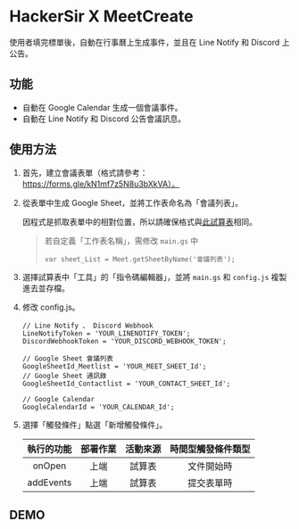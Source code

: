 # HackerSir X MeetCreate

使用者填完標單後，自動在行事曆上生成事件，並且在 Line Notify 和 Discord 上公告。

## 功能
- 自動在 Google Calendar 生成一個會議事件。
- 自動在 Line Notify 和 Discord 公告會議訊息。

## 使用方法
1. 首先，建立會議表單（格式請參考：https://forms.gle/kN1mf7z5N8u3bXkVA）。  
  
2. 從表單中生成 Google Sheet，並將工作表命名為「會議列表」。
   
   因程式是抓取表單中的相對位置，所以請確保格式與[此試算表](https://docs.google.com/spreadsheets/d/1FGeiU-b0yeppczjo-k6CtD7sbk5RrAtjRByIYUzvPe4/edit?usp=sharing)相同。

   > 若自定義「工作表名稱」，需修改 `main.gs` 中 
   > ```javascript=
   > var sheet_List = Meet.getSheetByName('會議列表');
   > ```

3. 選擇試算表中「工具」的「指令碼編輯器」，並將 `main.gs` 和 `config.js` 複製進去並存檔。

4. 修改 config.js。

    ```js=    
    // Line Notify 、 Discord Webhook
    LineNotifyToken = 'YOUR_LINENOTIFY_TOKEN';
    DiscordWebhookToken = 'YOUR_DISCORD_WEBHOOK_TOKEN';

    // Google Sheet 會議列表
    GoogleSheetId_Meetlist = 'YOUR_MEET_SHEET_Id';
    // Google Sheet 通訊錄
    GoogleSheetId_Contactlist = 'YOUR_CONTACT_SHEET_Id';

    // Google Calendar
    GoogleCalendarId = 'YOUR_CALENDAR_Id';
    ```
    
5. 選擇「觸發條件」點選「新增觸發條件」。

    | 執行的功能 | 部署作業 | 活動來源 | 時間型觸發條件類型 |
    | :-------------: | :--------------: | :---------: | :----------------: |
    | onOpen        | 上端 | 試算表 | 文件開始時 |
    | addEvents  | 上端 | 試算表 | 提交表單時  | 

## DEMO

